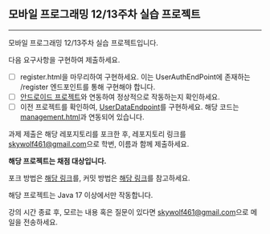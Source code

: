 ## 모바일 프로그래밍 12/13주차 실습 프로젝트

<hr>
모바일 프로그래밍 12/13주차 실습 프로젝트입니다.

다음 요구사항을 구현하여 제출하세요.

- [ ] register.html을 마무리하여 구현하세요. 이는 UserAuthEndPoint에 존재하는 /register 엔드포인트를 통해 구현해야 합니다.
- [ ] [안드로이드 프로젝트](https://github.com/java-lesson-cbnu/android-lesson-06-application)와 연동하여 정상적으로 작동하는지 확인하세요.
- [ ] 이전 프로젝트를 확인하여, [UserDataEndpoint](/src/main/java/kr/easw/lesson06/controller/UserDataEndpoint.java)를 구현하세요.
  해당 코드는 [management.html](/src/main/resources/templates/management.html)과 연동되어 있습니다.

과제 제출은 해당 레포지토리를 포크한 후, 레포지토리 링크를 [skywolf461@gmail.com](mailto://skywolf461@gmail.com)으로 학번, 이름과 함께 제출하세요.

**해당 프로젝트는 채점 대상입니다.**

포크 방법은 [해당 링크](https://ittrue.tistory.com/90)를, 커밋 방법은 [해당 링크](https://extbrain.tistory.com/155)를 참고하세요.

해당 프로젝트는 Java 17 이상에서만 작동합니다.

강의 시간 종료 후, 모르는 내용 혹은 질문이 있다면 [skywolf461@gmail.com](mailto://skywolf461@gmail.com)으로 메일을 전송하세요.

